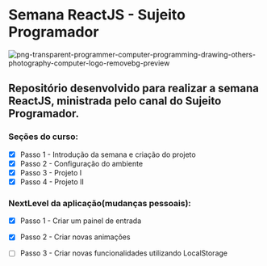 # Semana ReactJS - Sujeito Programador

![png-transparent-programmer-computer-programming-drawing-others-photography-computer-logo-removebg-preview](https://user-images.githubusercontent.com/61607403/152074873-14046e91-baad-4eed-b4ca-d36f1aeb37db.png)

## Repositório desenvolvido para realizar a semana ReactJS, ministrada pelo canal do Sujeito Programador.

### Seções do curso: 
- [x] Passo 1 - Introdução da semana e criação do projeto
- [x] Passo 2 - Configuração do ambiente
- [x] Passo 3 - Projeto I
- [x] Passo 4 - Projeto II

### NextLevel da aplicação(mudanças pessoais):
- [x] Passo 1 - Criar um painel de entrada
- [x] Passo 2 - Criar novas animações
- [ ] Passo 3 - Criar novas funcionalidades utilizando LocalStorage


